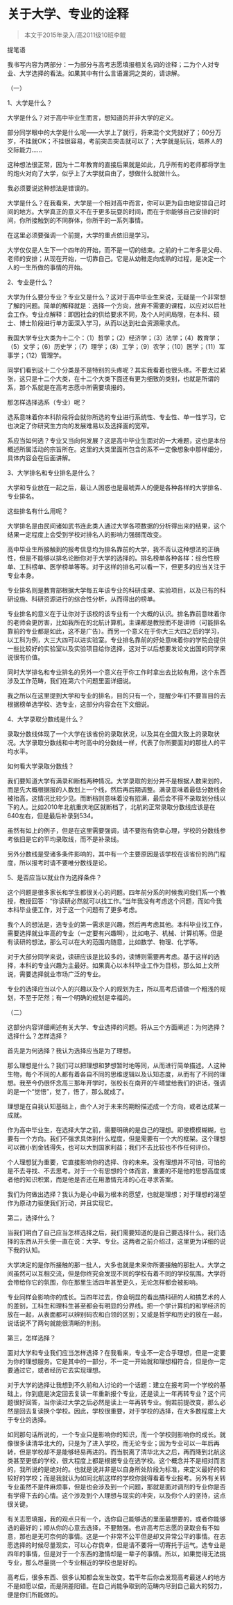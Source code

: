 
# 关于大学、专业的诠释  

> 本文于2015年录入/高2011级10班李鲲  



提笔语

我书写内容为两部分：一为部分与高考志愿填报相关名词的诠释；二为个人对专业、大学选择的看法。如果其中有什么言语漏洞之类的，请谅解。

（一）

1、大学是什么？

大学是什么？对于高中毕业生而言，想知道的并非大学的定义。

部分同学眼中的大学是什么呢——大学上了就行，将来混个文凭就好了；60分万岁，不挂就OK；不挂很容易，考前突击突击就可以了；大学就是玩玩，培养人的交际能力……

这种想法很正常，因为十二年教育的直接后果就是如此，几乎所有的老师都将学生的炮火对向了大学，似乎上了大学就自由了，想做什么就做什么。

我必须要说这种想法是错误的。

大学是什么？在我看来，大学是一个相对高中而言，你可以更为自由地安排自己时间的地方。大学真正的意义不在于更多玩耍的时间，而在于你能够自己安排的时间，你所接触到的不同群体，你所干的一系列事情。

在这里必须要强调一个前提，大学的重点依旧是学习。

大学仅仅是人生下一个四年的开始，而不是一切的结束。之前的十二年多是父母、老师的安排；从现在开始，一切靠自己。它是从幼稚走向成熟的过程，是决定一个人的一生所做的事情的开始。

2、专业是什么？

大学为什么要分专业？专业又是什么？这对于高中毕业生来说，无疑是一个非常想了解的问题。简单的解释就是：选择一个方向，放弃不需要的课程，以应对以后社会工作。专业点解释：即因社会的供给要求不同，及个人时间局限，在本科、硕士、博士阶段进行单方面深入学习，从而以达到社会资源需求点。

我国大学专业大类为十二个：（1）哲学；（2）经济学；（3）法学；（4）教育学；（5）文学；（6）历史学；（7）理学；（8）工学；（9）农学；（10）医学；（11）军事学；（12）管理学。

同学们看到这十二个分类是不是特别的头疼呢？其实我看着也很头疼。不要太过紧张，这只是十二个大类，在十二个大类下面还有更为细致的类别，也就是所谓的系，那个系就是在高考志愿中所需要填报的。

那怎样选择选系（专业）呢？

选系意味着你本科阶段将会就你所选的专业进行系统性、专业性、单一性学习，它也决定了你研究生方向的发展难易以及选择面的宽窄。

系应当如何选？专业又当向何发展？这是高中毕业生面对的一大难题，这也是本份概述所属活动的宗旨所在。这里的大类里面所包含的系不一定像想象中那样细分，具体内容会在后面讲解。

3、大学排名和专业排名是什么？

大学和专业放在一起之后，最让人困惑也是最唬弄人的便是各种各样的大学排名、专业排名。

这些排名有什么用呢？

大学排名是由民间诸如武书连此类人通过大学各项数据的分析得出来的结果，这个结果一定程度上会受到学校对排名人的影响力强弱而改变。

高中毕业生所接触到的报考信息均为排名靠前的大学，我不否认这种想法的正确性，但是不能够以排名论断你对于大学的选择的。排名榜单各种各样：综合性榜单、工科榜单、医学榜单等等。对于这样的排名可以看一下，但更多的应当关注于专业本身。

专业排名则是教育部根据大学每五年该专业的科研成果、实验项目，以及已有的科研设施、科研资源进行的综合性分析，从而得出的榜单。

专业排名的意义在于让你对于该校的该专业有一个大概的认识。排名靠前意味着你的老师会更厉害，比如我所在的北航计算机，主课都是教授而不是讲师（可能排名靠前的专业都是如此，这不是广告）。而另一个意义在于你大三大四之后的学习，以工科为例，大三大四可以进实验室。专业排名靠前的好处意味着你的学院会提供一些比较好的实验室以及实验项目给你选择，这对于以后想要发论文出国的同学来说很有价值。

同时大学排名和专业排名的另外一个意义在于你工作时拿出去比较有用，这个东西涉及工作范畴，我们在第六个问题里面详细说。

我之所以在这里提到大学和专业的排名，目的只有一个，提醒少年们不要盲目的去根据榜单选学校、选专业，这部分内容会在下文细说。

4、大学录取分数线是什么？

录取分数线体现了一个大学在该省份的录取状况，以及其在全国大致上的录取状况。大学录取分数线和中考时高中的分数线一样，代表了你所要面对的那批人的平均水平。

如何看大学录取分数线？

我们要知道大学有满录和断档两种情况。大学录取的划分并不是根据人数来划的，而是先大概根据报的人数划上一个线，然后再后期调整。满录意味着最低分数线会被抬高，这情况比较少见。而断档则意味着没有招满，最后会不得不录取划分线以下的人。比如2010年北航重庆地区就断档了，北航的正常录取分数线应该是在640左右，但是最后补录到534。

虽然有如上的例子，但是在这里需要强调，请不要抱有侥幸心理，学校的分数线参考依旧是它的平均录取线，而不是补录线。

另外分数线是受诸多条件影响的，其中有一个主要原因是该学校在该省份的热门程度，所以报考时请不要唯分数线是论。

5、是否应当以就业作为选择条件？

这个问题是很多家长和学生都很关心的问题。四年前分系的时候我问我们系一个教授，教授回答：“你读研必然就可以找工作。”当年我没有考虑这个问题，而如今我本科毕业便工作，对于这一个问题有了更多考虑。

我个人的想法是，选专业的第一需求是兴趣，然后再考虑其他。本科毕业找工作，需要选择就业率高的专业（一定要有兴趣啊），比如电子、机械、计算机等。但是有读研的想法，那么可以在大的范围内随意，比如数学、物理、化学等。

对于大部分同学来说，读研应该是比较多的，读博则需要再考虑。基于这样的选择，本科的专业兴趣为主最好。如果真心以本科毕业工作为目标，那么如上文所说，需要选择就业市场广泛的专业。

专业的选择应当以个人的兴趣以及个人的规划为主，所以高考后请做一个粗浅的规划，不至于茫然；有一个明确的规划是幸福的。

（二）

这部分内容详细阐述有关大学、专业选择的问题。将从三个方面阐述：为何选择？选择什么？怎样选择？

首先是为何选择？我认为选择应当是为了理想。

那么理想是什么？我们可以把理想和梦想暂时地等同，从而进行简单描述。人这种生物，每个不同的人都有着各自不同的思维逻辑以及认知态度，从而有了不同的理想。我至今仍很怀念高三那年开学时，张校长在南开的午晴堂给我们的讲话，强调的是一个“觉悟”，觉了，悟了，那么就成了。

理想是在自我认知基础上，由个人对于未来的期盼描述成一个方向，或者达成某一成就。

作为高中毕业生，在选择大学之前，需要明确的是自己的理想。即使模模糊糊，也要有一个方向。我们不强求具体到什么程度，但是需要有一个大的框架。这个理想可以微小到金钱得失，也可以大到国家利益；我们不去比较也不作任何评价。

个人理想犹为重要，它直接影响你的选择、你的未来。没有理想并不可怕，可怕的是不去寻找、不去思考。对于一个有思想的个体而言，重要的不是他的思想高度或者他的知识积累，而是他是否还在用激情充沛的心在寻求答案。

我们为何做出选择？我认为是心中最为根本的愿望，也就是理想；对于理想的渴望作为原动力驱使我们行动，并且实现它。

第二，选择什么？

当我们明白了自己应当怎样选择之后，我们需要知道的是自己要选择什么。我们选择的东西从开头便一直在说：大学、专业。这两者之前介绍过，这里更为详细的说下我的认知。

大学决定的是你所接触的那一批人，大多也就是未来你所要接触的那批人。大学之间虽然可以互相交流，但是你终究会发现不同的学校有着不同的学校氛围。大学将会带给你它的氛围，你在那里生活四年甚至更久，无论怎样都会被影响。

专业同样会影响你的成长。当四年过去，你会明显的看出搞科研的人和搞艺术的人的差别，工科生和理科生甚至都会有明显的分界线。把一个学计算机的和学经济的放在一起，从表面都可以辨别码农和白领的区别；又或是哲学和历史的放在一起，说话说不了两句就能很清晰的判别。

第三，怎样选择？

面对大学和专业我们应当怎样选择？在我看来，专业不一定合乎理想，但是一定要为你的理想服务。它是其中的一部分，不一定一开始就和理想相符合，但是你一定要通过它，或者经历它去实现理想。

对于大学的选择让我想到不久前和人讨论的一个话题：建立在报考同一个学校的基础上，你到底是决定回去复读一年重新报个专业，还是读上一年再转专业？这个问题很好回答，当你读过大学之后必然是读上一年再转专业。倘若前提改变，那么必然是回去复读换个学校。因此，学校很重要，对于学校的选择，在大多数程度上大于专业的选择。

如同那句话所说的，一个专业只是影响你的知识，而一个学校则影响你的成长。就像很多读清华北大的，只是为了进入学校，而无论专业；因为专业可以一年后再转，但是学校却不是能够轻易再进的。而当脱离了清华北大之后，再而降到北航这类甚至更低的学校，很大程度上都是根据专业在选学校。这个概念并不是相对而言的，我所说的是绝对的。也就是说并非是以自身所处阶段为标准，来定义最好的和较好的学校；而是我就认为如同北航这样的学校你就得看着专业报考。另外有关转专业虽然不是件麻烦事，但是也会涉及到一个问题，那就是面对调剂的专业你是否有学得下去的心情。这个涉及到个人理想与现实的冲突，以及你个人的坚持，这点很关键。

有关志愿填报，我的观点只有一个，选你自己能够选的里面最想要的，或者你能够选的最好的；顺从你的心意去选择，不要勉强。也许高考后志愿的录取会有不如意，那也是无可奈何的事情。这是一个非常不公平但是却又异常公平的事情。在志愿选择的时候尽量现实，可以心存侥幸，但是请不要将一切寄托于运气。选专业是四年的事情，但是对于一个东西的激情却是一辈子的事情。所以，如果觉得无法挑专业，那么尽量挑一个专业相近的学校也是好的。

高考后，很多东西、很多认知都会发生改变。若干年后你会发现高考最迷人的地方不是如愿以偿，而是阴差阳错。在自己尚能争取到的范畴内尽到自己最大的努力，便是你们所能做的。


